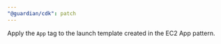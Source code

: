 ```yaml
---
"@guardian/cdk": patch
---
```


Apply the `App` tag to the launch template created in the EC2 App pattern.
